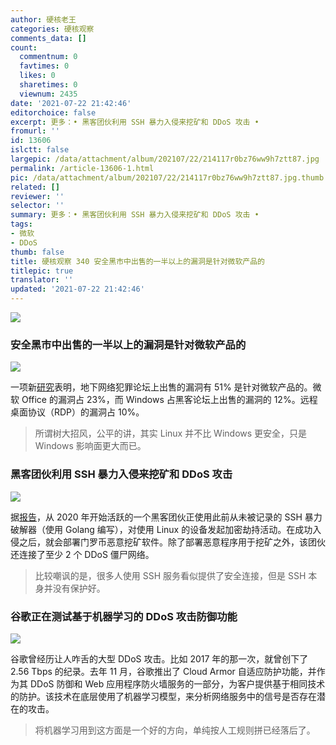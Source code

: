 ```yaml
---
author: 硬核老王
categories: 硬核观察
comments_data: []
count:
  commentnum: 0
  favtimes: 0
  likes: 0
  sharetimes: 0
  viewnum: 2435
date: '2021-07-22 21:42:46'
editorchoice: false
excerpt: 更多：• 黑客团伙利用 SSH 暴力入侵来挖矿和 DDoS 攻击 •
fromurl: ''
id: 13606
islctt: false
largepic: /data/attachment/album/202107/22/214117r0bz76ww9h7ztt87.jpg
permalink: /article-13606-1.html
pic: /data/attachment/album/202107/22/214117r0bz76ww9h7ztt87.jpg.thumb.jpg
related: []
reviewer: ''
selector: ''
summary: 更多：• 黑客团伙利用 SSH 暴力入侵来挖矿和 DDoS 攻击 •
tags:
- 微软
- DDoS
thumb: false
title: 硬核观察 340 安全黑市中出售的一半以上的漏洞是针对微软产品的
titlepic: true
translator: ''
updated: '2021-07-22 21:42:46'
---
```


![](/data/attachment/album/202107/22/214117r0bz76ww9h7ztt87.jpg)


### 安全黑市中出售的一半以上的漏洞是针对微软产品的


![](/data/attachment/album/202107/22/214133cssszojhs1szevew.jpg)


一项新[研究](https://atlasvpn.com/blog/51-of-exploits-sold-on-underground-forums-are-for-microsoft-products)表明，地下网络犯罪论坛上出售的漏洞有 51% 是针对微软产品的。微软 Office 的漏洞占 23%，而 Windows 占黑客论坛上出售的漏洞的 12%。远程桌面协议（RDP）的漏洞占 10%。



> 
> 所谓树大招风，公平的讲，其实 Linux 并不比 Windows 更安全，只是 Windows 影响面更大而已。
> 
> 
> 


### 黑客团伙利用 SSH 暴力入侵来挖矿和 DDoS 攻击


![](/data/attachment/album/202107/22/214218f4p0q0cjd4fwkfdq.jpg)


据[报告](https://www.bitdefender.com/blog/labs/how-we-tracked-a-threat-group-running-an-active-cryptojacking-campaign)，从 2020 年开始活跃的一个黑客团伙正使用此前从未被记录的 SSH 暴力破解器（使用 Golang 编写），对使用 Linux 的设备发起加密劫持活动。在成功入侵之后，就会部署门罗币恶意挖矿软件。除了部署恶意程序用于挖矿之外，该团伙还连接了至少 2 个 DDoS 僵尸网络。



> 
> 比较嘲讽的是，很多人使用 SSH 服务看似提供了安全连接，但是 SSH 本身并没有保护好。
> 
> 
> 


### 谷歌正在测试基于机器学习的 DDoS 攻击防御功能


![](/data/attachment/album/202107/22/214155xjeq7jmm8e1jqjje.jpg)


谷歌曾经历让人咋舌的大型 DDoS 攻击。比如 2017 年的那一次，就曾创下了 2.56 Tbps 的纪录。去年 11 月，谷歌推出了 Cloud Armor 自适应防护功能，并作为其 DDoS 防御和 Web 应用程序防火墙服务的一部分，为客户提供基于相同技术的防护。该技术在底层使用了机器学习模型，来分析网络服务中的信号是否存在潜在的攻击。



> 
> 将机器学习用到这方面是一个好的方向，单纯按人工规则拼已经落后了。
> 
> 
>